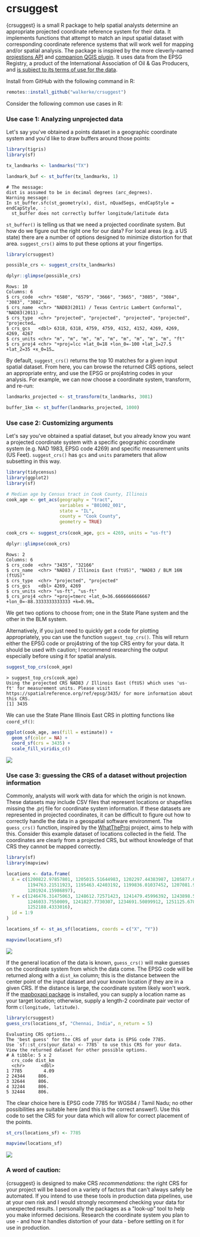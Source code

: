 # crsuggest

{crsuggest} is a small R package to help spatial analysts determine an appropriate projected coordinate reference system for their data.  It implements functions that attempt to match an input spatial dataset with corresponding coordinate reference systems that will work well for mapping and/or spatial analysis.  The package is inspired by the more cleverly-named [projestions API](https://github.com/ebrelsford/projestions) and [companion QGIS plugin](https://github.com/ebrelsford/qgis-projestions).  It uses data from the EPSG Registry, a product of the International Association of Oil & Gas Producers, and [is subject to its terms of use for the data](http://www.epsg.org/TermsOfUse.aspx).

Install from GitHub with the following command in R:

```r
remotes::install_github("walkerke/crsuggest")
```

Consider the following common use cases in R:

### Use case 1: Analyzing unprojected data

Let's say you've obtained a points dataset in a geographic coordinate system and you'd like to draw buffers around those points:

```r
library(tigris)
library(sf)

tx_landmarks <- landmarks("TX")

landmark_buf <- st_buffer(tx_landmarks, 1)
```
```
# The message:
dist is assumed to be in decimal degrees (arc_degrees).
Warning message:
In st_buffer.sfc(st_geometry(x), dist, nQuadSegs, endCapStyle = endCapStyle,  :
  st_buffer does not correctly buffer longitude/latitude data
```

`st_buffer()` is telling us that we need a projected coordinate system.  But how do we figure out the right one for our data?  For local areas (e.g. a US state) there are a number of options designed to minimize distortion for that area.  `suggest_crs()` aims to put these options at your fingertips.  

```r
library(crsuggest)

possible_crs <- suggest_crs(tx_landmarks)

dplyr::glimpse(possible_crs)
```
```
Rows: 10
Columns: 6
$ crs_code  <chr> "6580", "6579", "3666", "3665", "3085", "3084", "3083", "3082"…
$ crs_name  <chr> "NAD83(2011) / Texas Centric Lambert Conformal", "NAD83(2011) …
$ crs_type  <chr> "projected", "projected", "projected", "projected", "projected…
$ crs_gcs   <dbl> 6318, 6318, 4759, 4759, 4152, 4152, 4269, 4269, 4269, 4267
$ crs_units <chr> "m", "m", "m", "m", "m", "m", "m", "m", "m", "ft"
$ crs_proj4 <chr> "+proj=lcc +lat_0=18 +lon_0=-100 +lat_1=27.5 +lat_2=35 +x_0=15…
```

By default, `suggest_crs()` returns the top 10 matches for a given input spatial dataset.  From here, you can browse the returned CRS options, select an appropriate entry, and use the EPSG or proj4string codes in your analysis.  For example, we can now choose a coordinate system, transform, and re-run: 

```r
landmarks_projected <- st_transform(tx_landmarks, 3081)

buffer_1km <- st_buffer(landmarks_projected, 1000)
```

### Use case 2: Customizing arguments

Let's say you've obtained a spatial dataset, but you already know you want a projected coordinate system with a specific geographic coordinate system (e.g. NAD 1983, EPSG code 4269) and specific measurement units (US Feet).  `suggest_crs()` has `gcs` and `units` parameters that allow subsetting in this way.

```r
library(tidycensus)
library(ggplot2)
library(sf)

# Median age by Census tract in Cook County, Illinois
cook_age <- get_acs(geography = "tract",
                    variables = "B01002_001",
                    state = "IL",
                    county = "Cook County",
                    geometry = TRUE)
                    
cook_crs <- suggest_crs(cook_age, gcs = 4269, units = "us-ft")

dplyr::glimpse(cook_crs)
```
```
Rows: 2
Columns: 6
$ crs_code  <chr> "3435", "32166"
$ crs_name  <chr> "NAD83 / Illinois East (ftUS)", "NAD83 / BLM 16N (ftUS)"
$ crs_type  <chr> "projected", "projected"
$ crs_gcs   <dbl> 4269, 4269
$ crs_units <chr> "us-ft", "us-ft"
$ crs_proj4 <chr> "+proj=tmerc +lat_0=36.6666666666667 +lon_0=-88.3333333333333 +k=0.99…
```

We get two options to choose from; one in the State Plane system and the other in the BLM system.  

Alternatively, if you just need to quickly get a code for plotting appropriately, you can use the function `suggest_top_crs()`.  This will return either the EPSG code or proj4string of the top CRS entry for your data.  It should be used with caution; I recommend researching the output especially before using it for spatial analysis.  

```r
suggest_top_crs(cook_age)
```
```
> suggest_top_crs(cook_age)
Using the projected CRS NAD83 / Illinois East (ftUS) which uses 'us-ft' for measurement units. Please visit https://spatialreference.org/ref/epsg/3435/ for more information about this CRS.
[1] 3435
```

We can use the State Plane Illinois East CRS in plotting functions like `coord_sf()`:

```r                       
ggplot(cook_age, aes(fill = estimate)) + 
  geom_sf(color = NA) + 
  coord_sf(crs = 3435) + 
  scale_fill_viridis_c()
```

![](tools/readme/cook_age.png)

### Use case 3: guessing the CRS of a dataset without projection information

Commonly, analysts will work with data for which the origin is not known.  These datasets may include CSV files that represent locations or shapefiles missing the .prj file for coordinate system information.  If these datasets are represented in projected coordinates, it can be difficult to figure out how to correctly handle the data in a geospatial software environment. 
The `guess_crs()` function, inspired by the [WhatTheProj](https://stevage.github.io/WhatTheProj/) project, aims to help with this.  Consider this example dataset of locations collected in the field.  The coordinates are clearly from a projected CRS, but without knowledge of that CRS they cannot be mapped correctly.  

```r
library(sf)
library(mapview)

locations <- data.frame(
  X = c(1200822.97857801, 1205015.51644983, 1202297.44383987, 1205877.68696743, 
        1194763.21511923, 1195463.42403192, 1199836.01037452, 1207081.96500368, 
        1201924.15986897),
  Y = c(1246476.31475063, 1248612.72571423, 1241479.45996392, 1243898.58428024, 
        1246033.7550009, 1241827.7730307, 1234691.50899912, 1251125.67808482, 
        1252188.4333016),
  id = 1:9
)

locations_sf <- st_as_sf(locations, coords = c("X", "Y"))

mapview(locations_sf)
```

![](tools/readme/locations_no_crs.png)

If the general location of the data is known, `guess_crs()` will make guesses on the coordinate system from which the data come.  The EPSG code will be returned along with a `dist_km` column; this is the distance between the center point of the input dataset and your known location _if_ they are in a given CRS.  If the distance is large, the coordinate system likely won't work.  If the [mapboxapi package]() is installed, you can supply a location name as your target location; otherwise, supply a length-2 coordinate pair vector of form `c(longitude, latitude)`.

```r
library(crsuggest)
guess_crs(locations_sf, "Chennai, India", n_return = 5)
```
```
Evaluating CRS options...
The 'best guess' for the CRS of your data is EPSG code 7785.
Use `sf::st_crs(your_data) <- 7785` to use this CRS for your data.
View the returned dataset for other possible options.
# A tibble: 5 x 2
  crs_code dist_km
  <chr>      <dbl>
1 7785        4.09
2 24344     806.  
3 32644     806.  
4 32244     806.  
5 32444     806.  
```

The clear choice here is EPSG code 7785 for WGS84 / Tamil Nadu; no other possibilities are suitable here (and this is the correct answer!).  Use this code to set the CRS for your data which will allow for correct placement of the points.

```r
st_crs(locations_sf) <- 7785

mapview(locations_sf)
```

![](tools/readme/locations_crs.png)

### A word of caution: 

{crsuggest} is designed to make CRS _recommendations_: the right CRS for your project will be based on a variety of factors that can't always safely be automated.  If you intend to use these tools in production data pipelines, use at your own risk and I would strongly recommend checking your data for unexpected results. I personally the packages as a "look-up" tool to help you make informed decisions.  Research the coordinate system you plan to use - and how it handles distortion of your data - before settling on it for use in production.  


